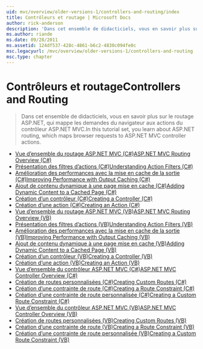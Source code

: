 ```yaml
---
uid: mvc/overview/older-versions-1/controllers-and-routing/index
title: Contrôleurs et routage | Microsoft Docs
author: rick-anderson
description: 'Dans cet ensemble de didacticiels, vous en savoir plus sur le routage ASP.NET, qui mappe les demandes du navigateur aux actions du contrôleur ASP.NET MVC.'
ms.author: riande
ms.date: 09/28/2011
ms.assetid: 124df537-428c-4861-b6c2-4830c094fe0c
msc.legacyurl: /mvc/overview/older-versions-1/controllers-and-routing
msc.type: chapter
---
```

<a name="controllers-and-routing"></a><span data-ttu-id="6c189-103">Contrôleurs et routage</span><span class="sxs-lookup"><span data-stu-id="6c189-103">Controllers and Routing</span></span>
====================
> <span data-ttu-id="6c189-104">Dans cet ensemble de didacticiels, vous en savoir plus sur le routage ASP.NET, qui mappe les demandes du navigateur aux actions du contrôleur ASP.NET MVC.</span><span class="sxs-lookup"><span data-stu-id="6c189-104">In this tutorial set, you learn about ASP.NET routing, which maps browser requests to ASP.NET MVC controller actions.</span></span>


- [<span data-ttu-id="6c189-105">Vue d’ensemble du routage ASP.NET MVC (C#)</span><span class="sxs-lookup"><span data-stu-id="6c189-105">ASP.NET MVC Routing Overview (C#)</span></span>](asp-net-mvc-routing-overview-cs.md)
- [<span data-ttu-id="6c189-106">Présentation des filtres d’actions (C#)</span><span class="sxs-lookup"><span data-stu-id="6c189-106">Understanding Action Filters (C#)</span></span>](understanding-action-filters-cs.md)
- [<span data-ttu-id="6c189-107">Amélioration des performances avec la mise en cache de la sortie (C#)</span><span class="sxs-lookup"><span data-stu-id="6c189-107">Improving Performance with Output Caching (C#)</span></span>](improving-performance-with-output-caching-cs.md)
- [<span data-ttu-id="6c189-108">Ajout de contenu dynamique à une page mise en cache (C#)</span><span class="sxs-lookup"><span data-stu-id="6c189-108">Adding Dynamic Content to a Cached Page (C#)</span></span>](adding-dynamic-content-to-a-cached-page-cs.md)
- [<span data-ttu-id="6c189-109">Création d’un contrôleur (C#)</span><span class="sxs-lookup"><span data-stu-id="6c189-109">Creating a Controller (C#)</span></span>](creating-a-controller-cs.md)
- [<span data-ttu-id="6c189-110">Création d’une action (C#)</span><span class="sxs-lookup"><span data-stu-id="6c189-110">Creating an Action (C#)</span></span>](creating-an-action-cs.md)
- [<span data-ttu-id="6c189-111">Vue d’ensemble du routage ASP.NET MVC (VB)</span><span class="sxs-lookup"><span data-stu-id="6c189-111">ASP.NET MVC Routing Overview (VB)</span></span>](asp-net-mvc-routing-overview-vb.md)
- [<span data-ttu-id="6c189-112">Présentation des filtres d’actions (VB)</span><span class="sxs-lookup"><span data-stu-id="6c189-112">Understanding Action Filters (VB)</span></span>](understanding-action-filters-vb.md)
- [<span data-ttu-id="6c189-113">Amélioration des performances avec la mise en cache de la sortie (VB)</span><span class="sxs-lookup"><span data-stu-id="6c189-113">Improving Performance with Output Caching (VB)</span></span>](improving-performance-with-output-caching-vb.md)
- [<span data-ttu-id="6c189-114">Ajout de contenu dynamique à une page mise en cache (VB)</span><span class="sxs-lookup"><span data-stu-id="6c189-114">Adding Dynamic Content to a Cached Page (VB)</span></span>](adding-dynamic-content-to-a-cached-page-vb.md)
- [<span data-ttu-id="6c189-115">Création d’un contrôleur (VB)</span><span class="sxs-lookup"><span data-stu-id="6c189-115">Creating a Controller (VB)</span></span>](creating-a-controller-vb.md)
- [<span data-ttu-id="6c189-116">Création d’une action (VB)</span><span class="sxs-lookup"><span data-stu-id="6c189-116">Creating an Action (VB)</span></span>](creating-an-action-vb.md)
- [<span data-ttu-id="6c189-117">Vue d’ensemble du contrôleur ASP.NET MVC (C#)</span><span class="sxs-lookup"><span data-stu-id="6c189-117">ASP.NET MVC Controller Overview (C#)</span></span>](aspnet-mvc-controllers-overview-cs.md)
- [<span data-ttu-id="6c189-118">Création de routes personnalisées (C#)</span><span class="sxs-lookup"><span data-stu-id="6c189-118">Creating Custom Routes (C#)</span></span>](creating-custom-routes-cs.md)
- [<span data-ttu-id="6c189-119">Création d’une contrainte de route (C#)</span><span class="sxs-lookup"><span data-stu-id="6c189-119">Creating a Route Constraint (C#)</span></span>](creating-a-route-constraint-cs.md)
- [<span data-ttu-id="6c189-120">Création d’une contrainte de route personnalisée (C#)</span><span class="sxs-lookup"><span data-stu-id="6c189-120">Creating a Custom Route Constraint (C#)</span></span>](creating-a-custom-route-constraint-cs.md)
- [<span data-ttu-id="6c189-121">Vue d’ensemble du contrôleur ASP.NET MVC (VB)</span><span class="sxs-lookup"><span data-stu-id="6c189-121">ASP.NET MVC Controller Overview (VB)</span></span>](asp-net-mvc-controller-overview-vb.md)
- [<span data-ttu-id="6c189-122">Création de routes personnalisées (VB)</span><span class="sxs-lookup"><span data-stu-id="6c189-122">Creating Custom Routes (VB)</span></span>](creating-custom-routes-vb.md)
- [<span data-ttu-id="6c189-123">Création d’une contrainte de route (VB)</span><span class="sxs-lookup"><span data-stu-id="6c189-123">Creating a Route Constraint (VB)</span></span>](creating-a-route-constraint-vb.md)
- [<span data-ttu-id="6c189-124">Création d’une contrainte de route personnalisée (VB)</span><span class="sxs-lookup"><span data-stu-id="6c189-124">Creating a Custom Route Constraint (VB)</span></span>](creating-a-custom-route-constraint-vb.md)
